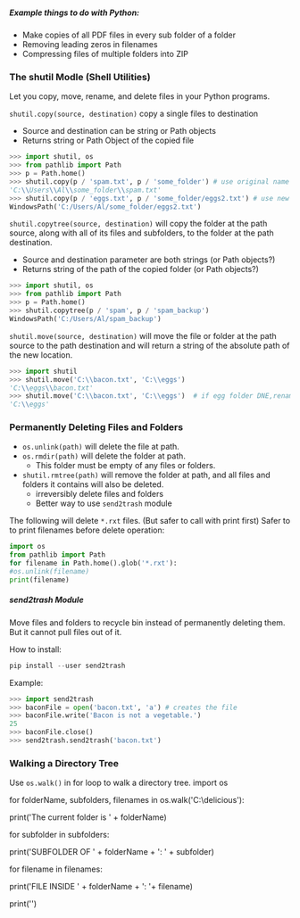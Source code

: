 ##### Example things to do with Python:
- Make copies of all PDF files in every sub folder of a folder
- Removing leading zeros in filenames
- Compressing files of multiple folders into ZIP

### The shutil Modle (Shell Utilities)
Let you copy, move, rename, and delete files in your Python programs.

`shutil.copy(source, destination)` copy a single files to destination
- Source and destination can be string or Path objects
- Returns string or Path Object of the copied file

```py
>>> import shutil, os
>>> from pathlib import Path
>>> p = Path.home()
>>> shutil.copy(p / 'spam.txt', p / 'some_folder') # use original name
'C:\\Users\\Al\\some_folder\\spam.txt'
>>> shutil.copy(p / 'eggs.txt', p / 'some_folder/eggs2.txt') # use new name
WindowsPath('C:/Users/Al/some_folder/eggs2.txt')
```


`shutil.copytree(source, destination)` will copy the folder at the path source, along with all of its files and subfolders, to the folder at the path destination.
- Source and destination parameter are both strings (or Path objects?)
- Returns string of the path of the copied folder (or Path objects?)
```py
>>> import shutil, os
>>> from pathlib import Path
>>> p = Path.home()
>>> shutil.copytree(p / 'spam', p / 'spam_backup')
WindowsPath('C:/Users/Al/spam_backup')
```

`shutil.move(source, destination)` will move the file or folder at the path source to the path destination and will return a string of the absolute path of the new location.
```py
>>> import shutil
>>> shutil.move('C:\\bacon.txt', 'C:\\eggs')
'C:\\eggs\\bacon.txt'
>>> shutil.move('C:\\bacon.txt', 'C:\\eggs')  # if egg folder DNE,renamed eggs
'C:\\eggs'
```

### Permanently Deleting Files and Folders
- `os.unlink(path)` will delete the file at path.
- `os.rmdir(path)` will delete the folder at path.
	- This folder must be empty of any files or folders.
- `shutil.rmtree(path)` will remove the folder at path, and all files and folders it contains will also be deleted.
	- irreversibly delete files and folders
	- Better way to use `send2trash` module

The following will delete `*.rxt` files. (But safer to call with print first)
Safer to to print filenames before delete operation:
```py
import os
from pathlib import Path
for filename in Path.home().glob('*.rxt'):
#os.unlink(filename)
print(filename)
```

##### send2trash Module
Move files and folders to recycle bin instead of permanently deleting them. But it cannot pull files out of it.

How to install:
```py
pip install --user send2trash
```

Example:
```py
>>> import send2trash
>>> baconFile = open('bacon.txt', 'a') # creates the file
>>> baconFile.write('Bacon is not a vegetable.')
25
>>> baconFile.close()
>>> send2trash.send2trash('bacon.txt')
```

### Walking a Directory Tree
Use `os.walk()` in for loop to walk a directory tree.
import os

for folderName, subfolders, filenames in os.walk('C:\\delicious'):

print('The current folder is ' + folderName)

for subfolder in subfolders:

print('SUBFOLDER OF ' + folderName + ': ' + subfolder)

for filename in filenames:

print('FILE INSIDE ' + folderName + ': '+ filename)

print('')